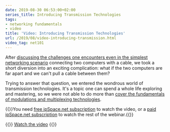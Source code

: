 ```yaml
---
date: 2019-08-30 06:53:00+02:00
series_title: Introducing Transmission Technologies
tags:
- networking fundamentals
- video
title: 'Video: Introducing Transmission Technologies'
url: /2019/08/video-introducing-transmission.html
video_tag: net101
---
```

After [discussing the challenges one encounters even in the simplest networking scenario](https://blog.ipspace.net/2019/08/video-networking-challenges.html) connecting two computers with a cable, we took a short diversion into an exciting complication: what if the two computers are far apart and we can't pull a cable between them?

Trying to answer that question, we entered the wondrous world of transmission technologies. It's a topic one can spend a whole life exploring and mastering, so we were not able to do more than [cover the fundamentals of modulations and multiplexing technologies](https://my.ipspace.net/bin/get/Net101/L1.2%20-%20Introducing%20Transmission%20Technologies.mp4?doccode=Net101).

{{<note free>}}You need [free ipSpace.net subscription](https://www.ipspace.net/Subscription/Free) to watch the video, or a [paid ipSpace.net subscription](https://www.ipspace.net/Subscription/) to watch the rest of the webinar.{{</note>}}

{{<jump>}}
[Watch the video](https://my.ipspace.net/bin/get/Net101/L1.2%20-%20Introducing%20Transmission%20Technologies.mp4?doccode=Net101)
{{</jump>}}
